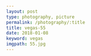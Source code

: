 ```yaml
---
layout: post
type: photography, picture
permalink: /photography/:title
title: vegas-55
date: 2018-01-08
keyword: vegas
imgpath: 55.jpg
---
```




